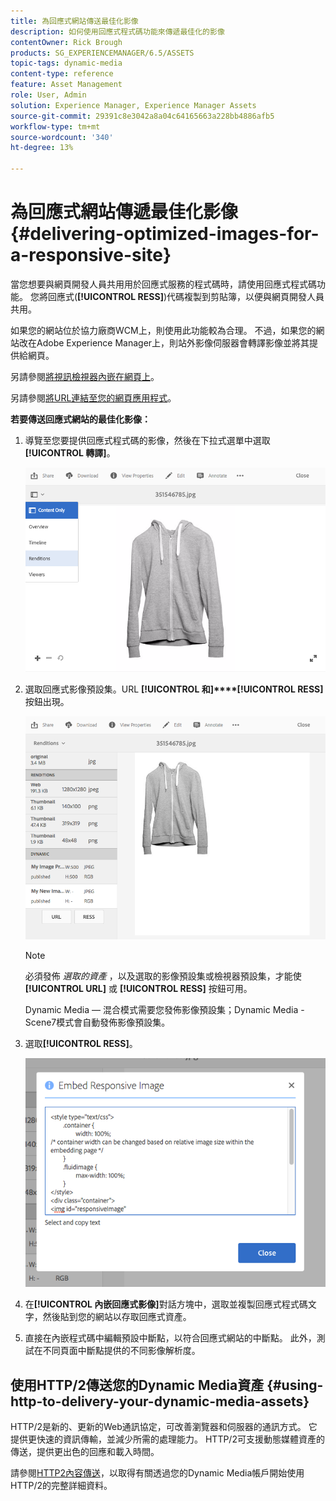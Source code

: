 ```yaml
---
title: 為回應式網站傳送最佳化影像
description: 如何使用回應式程式碼功能來傳遞最佳化的影像
contentOwner: Rick Brough
products: SG_EXPERIENCEMANAGER/6.5/ASSETS
topic-tags: dynamic-media
content-type: reference
feature: Asset Management
role: User, Admin
solution: Experience Manager, Experience Manager Assets
source-git-commit: 29391c8e3042a8a04c64165663a228bb4886afb5
workflow-type: tm+mt
source-wordcount: '340'
ht-degree: 13%

---
```


# 為回應式網站傳遞最佳化影像 {#delivering-optimized-images-for-a-responsive-site}

當您想要與網頁開發人員共用用於回應式服務的程式碼時，請使用回應式程式碼功能。 您將回應式(**[!UICONTROL RESS]**)代碼複製到剪貼簿，以便與網頁開發人員共用。

如果您的網站位於協力廠商WCM上，則使用此功能較為合理。 不過，如果您的網站改在Adobe Experience Manager上，則站外影像伺服器會轉譯影像並將其提供給網頁。

另請參閱[將視訊檢視器內嵌在網頁上](embed-code.md)。

另請參閱[將URL連結至您的網頁應用程式](linking-urls-to-yourwebapplication.md)。

**若要傳送回應式網站的最佳化影像：**

1. 導覽至您要提供回應式程式碼的影像，然後在下拉式選單中選取&#x200B;**[!UICONTROL 轉譯]**。

   ![chlimage_1-408](assets/chlimage_1-408.png)

1. 選取回應式影像預設集。URL **[!UICONTROL 和]****[!UICONTROL RESS]** 按鈕出現。

   ![chlimage_1-409](assets/chlimage_1-208.png)

   >[!NOTE]
   >
   >必須發佈 *選取的資產* ，以及選取的影像預設集或檢視器預設集，才能使 **[!UICONTROL URL]** 或 **[!UICONTROL RESS]** 按鈕可用。
   >
   >Dynamic Media — 混合模式需要您發佈影像預設集；Dynamic Media - Scene7模式會自動發佈影像預設集。

1. 選取&#x200B;**[!UICONTROL RESS]**。

   ![chlimage_1-410](assets/chlimage_1-410.png)

1. 在&#x200B;**[!UICONTROL 內嵌回應式影像]**&#x200B;對話方塊中，選取並複製回應式程式碼文字，然後貼到您的網站以存取回應式資產。
1. 直接在內嵌程式碼中編輯預設中斷點，以符合回應式網站的中斷點。 此外，測試在不同頁面中斷點提供的不同影像解析度。

## 使用HTTP/2傳送您的Dynamic Media資產 {#using-http-to-delivery-your-dynamic-media-assets}

HTTP/2是新的、更新的Web通訊協定，可改善瀏覽器和伺服器的通訊方式。 它提供更快速的資訊傳輸，並減少所需的處理能力。 HTTP/2可支援動態媒體資產的傳送，提供更出色的回應和載入時間。

請參閱[HTTP2內容傳送](http2.md)，以取得有關透過您的Dynamic Media帳戶開始使用HTTP/2的完整詳細資料。
